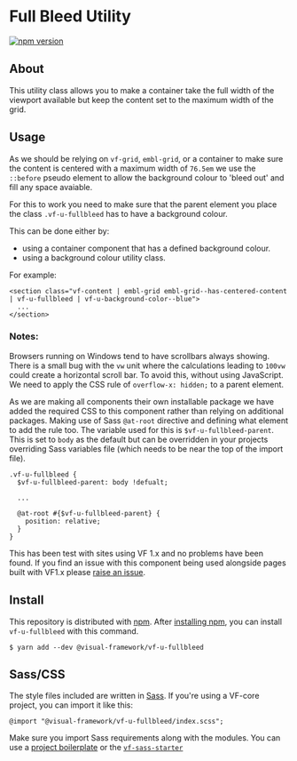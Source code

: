 # Full Bleed Utility

[![npm version](https://badge.fury.io/js/%40visual-framework%2Fvf-u-fullbleed.svg)](https://badge.fury.io/js/%40visual-framework%2Fvf-u-fullbleed)

## About

This utility class allows you to make a container take the full width of the viewport available but keep the content set to the maximum width of the grid.

## Usage

As we should be relying on `vf-grid`, `embl-grid`, or a container to make sure the content is centered with a maximum width of `76.5em` we use the `::before` pseudo element to allow the background colour to 'bleed out' and fill any space avaiable.

For this to work you need to make sure that the parent element you place the class `.vf-u-fullbleed` has to have a background colour.

This can be done either by:

- using a container component that has a defined background colour.
- using a background colour utility class.

For example:
```
<section class="vf-content | embl-grid embl-grid--has-centered-content | vf-u-fullbleed | vf-u-background-color--blue">
  ...
</section>
```

### Notes:

Browsers running on Windows tend to have scrollbars always showing. There is a small bug with the `vw` unit where the calculations leading to `100vw` could create a horizontal scroll bar. To avoid this, without using JavaScript. We need to apply the CSS rule of `overflow-x: hidden;` to a parent element.

As we are making all components their own installable package we have added the required CSS to this component rather than relying on additional packages. Making use of Sass `@at-root` directive and defining what element to add the rule too. The variable used for this is `$vf-u-fullbleed-parent`. This is set to `body` as the default but can be overridden in your projects overriding Sass variables file (which needs to be near the top of the import file).

```
.vf-u-fullbleed {
  $vf-u-fullbleed-parent: body !defualt;

  ...

  @at-root #{$vf-u-fullbleed-parent} {
    position: relative;
  }
}
```

This has been test with sites using VF 1.x and no problems have been found. If you find an issue with this component being used alongside pages built with VF1.x please [raise an issue](https://github.com/visual-framework/vf-core/issues/new?title=BUG%3A+vf-u-bleed&assignees=sturobson).

## Install

This repository is distributed with [npm](https://www.npmjs.com/). After [installing npm](https://nodejs.org/), you can install `vf-u-fullbleed` with this command.

```
$ yarn add --dev @visual-framework/vf-u-fullbleed
```

## Sass/CSS

The style files included are written in [Sass](https://sass-lang.com/). If you're using a VF-core project, you can import it like this:

```
@import "@visual-framework/vf-u-fullbleed/index.scss";
```

Make sure you import Sass requirements along with the modules. You can use a [project boilerplate](https://stable.visual-framework.dev/building/) or the [`vf-sass-starter`](https://stable.visual-framework.dev/components/vf-sass-starter/)


